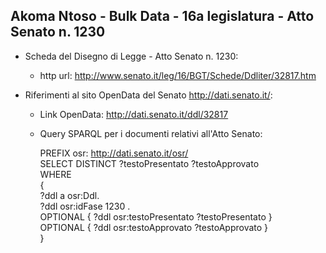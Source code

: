 ## Akoma Ntoso - Bulk Data - 16a legislatura - Atto Senato n. 1230 ##

* Scheda del Disegno di Legge - Atto Senato n. 1230:
	* http url: http://www.senato.it/leg/16/BGT/Schede/Ddliter/32817.htm

* Riferimenti al sito OpenData del Senato http://dati.senato.it/:
	* Link OpenData: http://dati.senato.it/ddl/32817
	* Query SPARQL per i documenti relativi all'Atto Senato:

        PREFIX osr: <http://dati.senato.it/osr/>  
		SELECT DISTINCT ?testoPresentato ?testoApprovato  
		WHERE  
		{  
		    ?ddl a osr:Ddl.  
		    ?ddl osr:idFase 1230 .  
		    OPTIONAL { ?ddl osr:testoPresentato ?testoPresentato }  
		    OPTIONAL { ?ddl osr:testoApprovato ?testoApprovato }  
		}
		